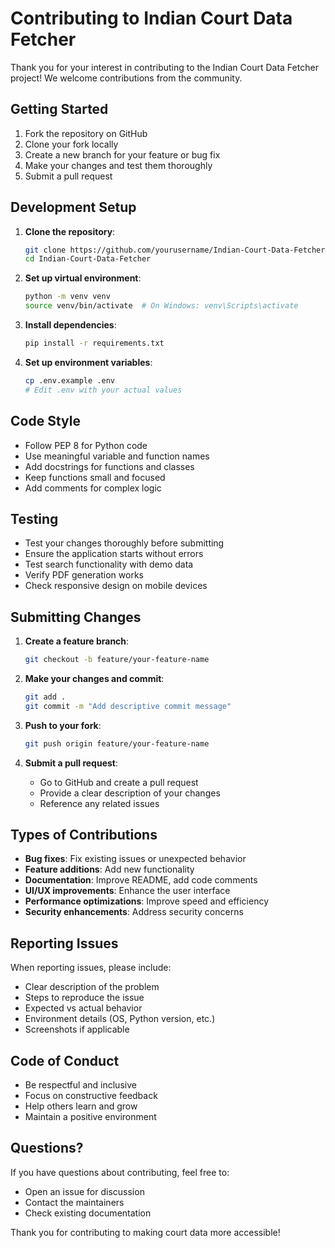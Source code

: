 # Contributing to Indian Court Data Fetcher

Thank you for your interest in contributing to the Indian Court Data Fetcher project! We welcome contributions from the community.

## Getting Started

1. Fork the repository on GitHub
2. Clone your fork locally
3. Create a new branch for your feature or bug fix
4. Make your changes and test them thoroughly
5. Submit a pull request

## Development Setup

1. **Clone the repository**:
   ```bash
   git clone https://github.com/yourusername/Indian-Court-Data-Fetcher.git
   cd Indian-Court-Data-Fetcher
   ```

2. **Set up virtual environment**:
   ```bash
   python -m venv venv
   source venv/bin/activate  # On Windows: venv\Scripts\activate
   ```

3. **Install dependencies**:
   ```bash
   pip install -r requirements.txt
   ```

4. **Set up environment variables**:
   ```bash
   cp .env.example .env
   # Edit .env with your actual values
   ```

## Code Style

- Follow PEP 8 for Python code
- Use meaningful variable and function names
- Add docstrings for functions and classes
- Keep functions small and focused
- Add comments for complex logic

## Testing

- Test your changes thoroughly before submitting
- Ensure the application starts without errors
- Test search functionality with demo data
- Verify PDF generation works
- Check responsive design on mobile devices

## Submitting Changes

1. **Create a feature branch**:
   ```bash
   git checkout -b feature/your-feature-name
   ```

2. **Make your changes and commit**:
   ```bash
   git add .
   git commit -m "Add descriptive commit message"
   ```

3. **Push to your fork**:
   ```bash
   git push origin feature/your-feature-name
   ```

4. **Submit a pull request**:
   - Go to GitHub and create a pull request
   - Provide a clear description of your changes
   - Reference any related issues

## Types of Contributions

- **Bug fixes**: Fix existing issues or unexpected behavior
- **Feature additions**: Add new functionality
- **Documentation**: Improve README, add code comments
- **UI/UX improvements**: Enhance the user interface
- **Performance optimizations**: Improve speed and efficiency
- **Security enhancements**: Address security concerns

## Reporting Issues

When reporting issues, please include:

- Clear description of the problem
- Steps to reproduce the issue
- Expected vs actual behavior
- Environment details (OS, Python version, etc.)
- Screenshots if applicable

## Code of Conduct

- Be respectful and inclusive
- Focus on constructive feedback
- Help others learn and grow
- Maintain a positive environment

## Questions?

If you have questions about contributing, feel free to:
- Open an issue for discussion
- Contact the maintainers
- Check existing documentation

Thank you for contributing to making court data more accessible!

